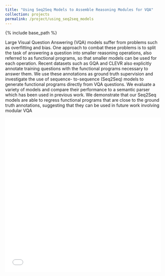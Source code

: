 ```yaml
---
title: "Using Seq2Seq Models to Assemble Reasoning Modules for VQA"
collection: projects
permalink: /project/using_seq2seq_models
---
```

{% include base_path %}

Large Visual Question Answering (VQA) models suffer from problems such as overfitting and bias. One approach to combat these problems is to split the task of answering a question into smaller reasoning operations, also referred to as functional programs, so that smaller models can be used for each operation. Recent datasets such as GQA and CLEVR also explicitly annotate training questions with the functional programs necessary to answer them. We use these annotations as ground truth supervision and investigate the use of sequence- to-sequence (Seq2Seq) models to generate functional programs directly from VQA questions. We evaluate a variety of models and compare their performance to a semantic parser which has been used in previous work. We demonstrate that our Seq2Seq models are able to regress functional programs that are close to the ground truth annotations, suggesting that they can be used in future work involving modular VQA

<iframe src="/files/using_seq2seq_models.pdf" width="100%" height="500" frameborder="no" border="0" marginwidth="0" marginheight="0">
</iframe>
